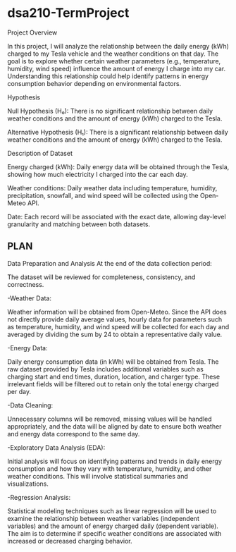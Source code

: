# dsa210-TermProject


Project Overview


In this project, I will analyze the relationship between the daily energy (kWh) charged to my Tesla vehicle and the weather conditions on that day. The goal is to explore whether certain weather parameters (e.g., temperature, humidity, wind speed) influence the amount of energy I charge into my car. Understanding this relationship could help identify patterns in energy consumption behavior depending on environmental factors.


Hypothesis 

Null Hypothesis (H₀): There is no significant relationship between daily weather conditions and the amount of energy (kWh) charged to the Tesla.

Alternative Hypothesis (H₁): There is a significant relationship between daily weather conditions and the amount of energy (kWh) charged to the Tesla.

Description of Dataset

Energy charged (kWh): Daily energy data will be obtained through the Tesla, showing how much electricity I charged into the car each day.

Weather conditions: Daily weather data including temperature, humidity, precipitation, snowfall, and wind speed will be collected using the Open-Meteo API.

Date: Each record will be associated with the exact date, allowing day-level granularity and matching between both datasets.

PLAN
--
Data Preparation and Analysis
At the end of the data collection period:

The dataset will be reviewed for completeness, consistency, and correctness.

-Weather Data:

Weather information will be obtained from Open-Meteo. Since the API does not directly provide daily average values, hourly data for parameters such as temperature, humidity, and wind speed will be collected for each day and averaged by dividing the sum by 24 to obtain a representative daily value.

-Energy Data:

Daily energy consumption data (in kWh) will be obtained from Tesla. The raw dataset provided by Tesla includes additional variables such as charging start and end times, duration, location, and charger type. These irrelevant fields will be filtered out to retain only the total energy charged per day.

-Data Cleaning:

Unnecessary columns will be removed, missing values will be handled appropriately, and the data will be aligned by date to ensure both weather and energy data correspond to the same day.

-Exploratory Data Analysis (EDA):

Initial analysis will focus on identifying patterns and trends in daily energy consumption and how they vary with temperature, humidity, and other weather conditions. This will involve statistical summaries and visualizations.

-Regression Analysis:

Statistical modeling techniques such as linear regression will be used to examine the relationship between weather variables (independent variables) and the amount of energy charged daily (dependent variable). The aim is to determine if specific weather conditions are associated with increased or decreased charging behavior.



